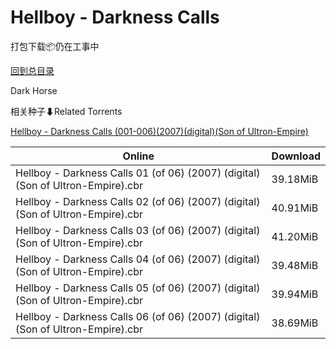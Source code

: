 # Hellboy - Darkness Calls

打包下载📦仍在工事中

[回到总目录](/Catalogs.md)

Dark Horse





相关种子⬇Related Torrents

[Hellboy - Darkness Calls (001-006)(2007)(digital)(Son of Ultron-Empire)](https://github.com/alicewish/markdown/blob/master/torrent/Hellboy---Darkness-Calls--001-006--2007--digital--Son-of-Ultron-Empire.md)

Online | Download
--- | ---
Hellboy - Darkness Calls 01 (of 06) (2007) (digital) (Son of Ultron-Empire).cbr | 39.18MiB
Hellboy - Darkness Calls 02 (of 06) (2007) (digital) (Son of Ultron-Empire).cbr | 40.91MiB
Hellboy - Darkness Calls 03 (of 06) (2007) (digital) (Son of Ultron-Empire).cbr | 41.20MiB
Hellboy - Darkness Calls 04 (of 06) (2007) (digital) (Son of Ultron-Empire).cbr | 39.48MiB
Hellboy - Darkness Calls 05 (of 06) (2007) (digital) (Son of Ultron-Empire).cbr | 39.94MiB
Hellboy - Darkness Calls 06 (of 06) (2007) (digital) (Son of Ultron-Empire).cbr | 38.69MiB